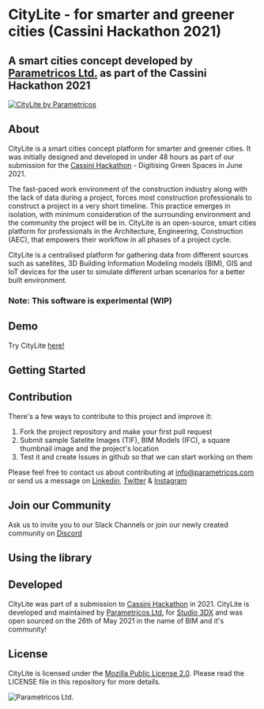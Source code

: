 # CityLite - for smarter and greener cities (Cassini Hackathon 2021)
## A smart cities concept developed by [Parametricos Ltd.](https://parametricos.com "Parametricos Ltd.") as part of the Cassini Hackathon 2021

[![CityLite by Parametricos](https://blog.parametricos.com/content/images/2021/06/1624353682803.jpg)](https://blog.parametricos.com/1st-place-at-cassini-hackathon-cyprus-for-the-team-of-parametricos/ "CityLite by Parametricos")


## About

CityLite is a smart cities concept platform for smarter and greener cities. It was initially designed and developed in under 48 hours as part of our submission for the [Cassini Hackathon](https://hackathons.cassini.eu/) - Digitising Green Spaces in June 2021.

The fast-paced work environment of the construction industry along with the lack of data during a project, forces most construction professionals to construct a project in a very short timeline. This practice emerges in isolation, with minimum consideration of the surrounding environment and the community the project will be in. CityLite is an open-source, smart cities platform for professionals in the Architecture, Engineering, Construction (AEC), that empowers their workflow in all phases of a project cycle.

CityLite is a centralised platform for gathering data from different sources such as satellites, 3D Building Information Modeling models (BIM), GIS and IoT devices for the user to simulate different urban scenarios for a better built environment.

### Note: This software is experimental (WIP)

## Demo

Try CityLite [here!](https://parametricos-cassini-hackathon.vercel.app)

## Getting Started


## Contribution
There's a few ways to contribute to this project and improve it:
1. Fork the project repository and make your first pull request
2. Submit sample Satelite Images (TIF), BIM Models (IFC), a square thumbnail image and the project's location
3. Test it and create Issues in github so that we can start working on them

Please feel free to contact us about contributing at info@parametricos.com or send us a message on [Linkedin](https://www.linkedin.com/company/parametricos/), [Twitter](https://twitter.com/parametricoscom) & [Instagram](https://www.instagram.com/parametricoscompany/)

## Join our Community
Ask us to invite you to our Slack Channels or join our newly created community on [Discord](https://discord.gg/qcTMXVa44S)

## Using the library

## Developed
CityLite was part of a submission to [Cassini Hackathon](https://hackathons.cassini.eu/) in 2021. CityLite is developed and maintained by [Parametricos Ltd.](https://parametricos.com "Parametricos Ltd.") for [Studio 3DX](https://studio3dx.com "Studio 3DX.") and was open sourced on the 26th of May 2021 in the name of BIM and it's community!

## License
CityLite is licensed under the [Mozilla Public License 2.0](https://github.com/Parametricos/citylite-smartcities-cassini-hackathon-2021/blob/main/LICENSE "Mozilla Public License 2.0"). Please read the LICENSE file in this repository for more details. 

![Parametricos Ltd.][logo]

[logo]: https://media0.giphy.com/media/RhkDKJaRMPIcFoZbDr/giphy.gif "Parametricos Ltd."
